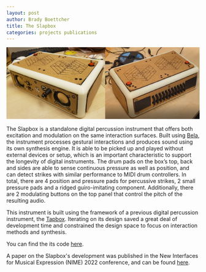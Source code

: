 ```yaml
---
layout: post
author: Brady Boettcher
title: The Slapbox
categories: projects publications
---
```

![theme logo](/images/slapbox.png)

The Slapbox is a standalone digital percussion instrument that offers both excitation and modulation on the same interaction surfaces. Built using [Bela](https://bela.io/), the instrument processes gestural interactions and produces sound using its own synthesis engine. It is able to be picked up and played without external devices or setup, which is an important characteristic to support the longevity of digital instruments. The drum pads on the box’s top, back and sides are able to sense continuous pressure as well as position, and can detect strikes with similar performance to MIDI drum controllers. In total, there are 4 position and pressure pads for percussive strikes, 2 small pressure pads and a ridged guiro-imitating component. Additionally, there are 2 modulating buttons on the top panel that control the pitch of the resulting audio.

This instrument is built using the framework of a previous digital percussion instrument, the [Tapbox](http://www-new.idmil.org/project/noisebox/). Iterating on its design saved a great deal of development time and constrained the design space to focus on interaction methods and synthesis.

You can find the its code [here](https://gitlab.com/bboettcher31/velostat-drum).

A paper on the Slapbox's development was published in the New Interfaces for Musical Expression (NIME) 2022 conference, and can be found [here](https://nime.pubpub.org/pub/ehocvk6o/release/1).



